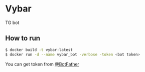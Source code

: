 # Vybar

TG bot

## How to run

```bash
$ docker build -t vybar:latest
$ docker run -d --name vybar_bot -verbose -token <bot token>
```

You can get token from [@BotFather](https://t.me/botfather)
